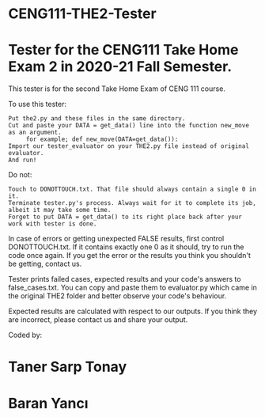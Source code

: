 # CENG111-THE2-Tester
# Tester for the CENG111 Take Home Exam 2 in 2020-21 Fall Semester.

This tester is for the second Take Home Exam of CENG 111 course.

To use this tester:

    Put the2.py and these files in the same directory.
    Cut and paste your DATA = get_data() line into the function new_move as an argument.
    	 for example; def new_move(DATA=get_data()):
    Import our tester_evaluator on your THE2.py file instead of original evaluator.
    And run!

Do not:

	Touch to DONOTTOUCH.txt. That file should always contain a single 0 in it.
	Terminate tester.py's process. Always wait for it to complete its job, albeit it may take some time.
	Forget to put DATA = get_data() to its right place back after your work with tester is done. 

In case of errors or getting unexpected FALSE results, first control DONOTTOUCH.txt. If it contains exactly one 0 as it should,
try to run the code once again. If you get the error or the results you think you shouldn't be getting, contact us.

Tester prints failed cases, expected results and your code's answers to false_cases.txt. You can copy and paste them to evaluator.py
which came in the original THE2 folder and better observe your code's behaviour.

Expected results are calculated with respect to our outputs. If you think they are incorrect, please contact us and share your output.

Coded by:
# Taner Sarp Tonay
# Baran Yancı
